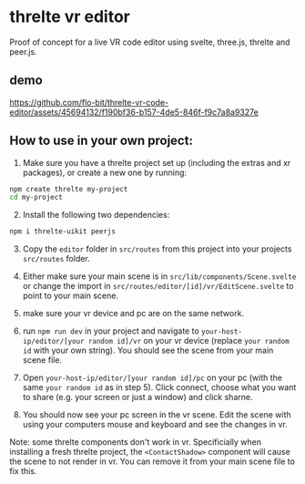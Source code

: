 # threlte vr editor

Proof of concept for a live VR code editor using svelte, three.js, threlte and peer.js.

## demo




https://github.com/flo-bit/threlte-vr-code-editor/assets/45694132/f190bf36-b157-4de5-846f-f9c7a8a9327e





## How to use in your own project:

1. Make sure you have a threlte project set up (including the extras and xr packages), or create a new one by running:

```bash
npm create threlte my-project
cd my-project
```

2. Install the following two dependencies:

```bash
npm i threlte-uikit peerjs
```

3. Copy the `editor` folder in `src/routes` from this project into your projects `src/routes` folder.

4. Either make sure your main scene is in `src/lib/components/Scene.svelte` or change the import in `src/routes/editor/[id]/vr/EditScene.svelte` to point to your main scene.

5. make sure your vr device and pc are on the same network.

6. run `npm run dev` in your project and navigate to `your-host-ip/editor/[your random id]/vr` on your vr device (replace `your random id` with your own string). You should see the scene from your main scene file.

7. Open `your-host-ip/editor/[your random id]/pc` on your pc (with the same `your random id` as in step 5). Click connect, choose what you want to share (e.g. your screen or just a window) and click sharne.

8. You should now see your pc screen in the vr scene. Edit the scene with using your computers mouse and keyboard and see the changes in vr.

Note: some threlte components don't work in vr. Specificially when installing a fresh threlte project, the `<ContactShadow>` component will cause the scene to not render in vr. You can remove it from your main scene file to fix this.
